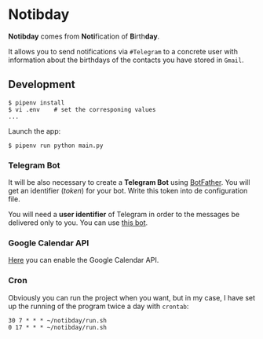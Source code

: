 # Notibday

**Notibday** comes from **Noti**fication of **B**irth**day**.

It allows you to send notifications via `#Telegram` to a concrete user with information about the birthdays of the contacts you have stored in `Gmail`.

## Development

~~~console
$ pipenv install
$ vi .env    # set the corresponing values
...
~~~

Launch the app:

~~~console
$ pipenv run python main.py
~~~

### Telegram Bot

It will be also necessary to create a **Telegram Bot** using [BotFather](https://telegram.me/BotFather). You will get an identifier (*token*) for your bot. Write this token into de configuration file.

You will need a **user identifier** of Telegram in order to the messages be delivered only to you. You can use [this bot](https://telegram.me/get_id_bot).

### Google Calendar API

[Here](https://developers.google.com/calendar/quickstart/python) you can enable the Google Calendar API.

### Cron

Obviously you can run the project when you want, but in my case, I have set up the running of the program twice a day with `crontab`:

~~~console
30 7 * * * ~/notibday/run.sh
0 17 * * * ~/notibday/run.sh
~~~
